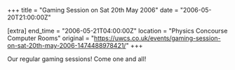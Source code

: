 +++
title = "Gaming Session on Sat 20th May 2006"
date = "2006-05-20T21:00:00Z"

[extra]
end_time = "2006-05-21T04:00:00Z"
location = "Physics Concourse Computer Rooms"
original = "https://uwcs.co.uk/events/gaming-session-on-sat-20th-may-2006-1474488978421/"
+++

Our regular gaming sessions\! Come one and all\!

